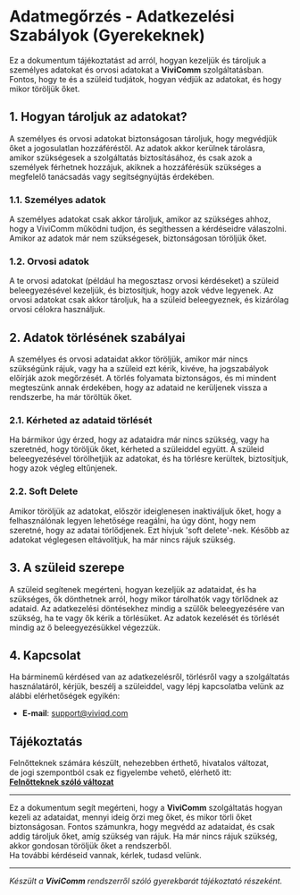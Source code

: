 # Adatmegőrzés - Adatkezelési Szabályok (Gyerekeknek)

Ez a dokumentum tájékoztatást ad arról, hogyan kezeljük és tároljuk a személyes adatokat és orvosi adatokat a **ViviComm** szolgáltatásban. Fontos, hogy te és a szüleid tudjátok, hogyan védjük az adatokat, és hogy mikor töröljük őket.

## 1. Hogyan tároljuk az adatokat?

A személyes és orvosi adatokat biztonságosan tároljuk, hogy megvédjük őket a jogosulatlan hozzáféréstől. Az adatok akkor kerülnek tárolásra, amikor szükségesek a szolgáltatás biztosításához, és csak azok a személyek férhetnek hozzájuk, akiknek a hozzáférésük szükséges a megfelelő tanácsadás vagy segítségnyújtás érdekében.

### **1.1. Személyes adatok**
A személyes adatokat csak akkor tároljuk, amikor az szükséges ahhoz, hogy a ViviComm működni tudjon, és segíthessen a kérdéseidre válaszolni. Amikor az adatok már nem szükségesek, biztonságosan töröljük őket.

### **1.2. Orvosi adatok**
A te orvosi adatokat (például ha megosztasz orvosi kérdéseket) a szüleid beleegyezésével kezeljük, és biztosítjuk, hogy azok védve legyenek. Az orvosi adatokat csak akkor tároljuk, ha a szüleid beleegyeznek, és kizárólag orvosi célokra használjuk.

## 2. Adatok törlésének szabályai

A személyes és orvosi adataidat akkor töröljük, amikor már nincs szükségünk rájuk, vagy ha a szüleid ezt kérik, kivéve, ha jogszabályok előírják azok megőrzését. A törlés folyamata biztonságos, és mi mindent megteszünk annak érdekében, hogy az adataid ne kerüljenek vissza a rendszerbe, ha már töröltük őket.

### **2.1. Kérheted az adataid törlését**
Ha bármikor úgy érzed, hogy az adataidra már nincs szükség, vagy ha szeretnéd, hogy töröljük őket, kérheted a szüleiddel együtt. A szüleid beleegyezésével törölhetjük az adatokat, és ha törlésre kerültek, biztosítjuk, hogy azok végleg eltűnjenek.

### **2.2. Soft Delete**
Amikor töröljük az adatokat, először ideiglenesen inaktiváljuk őket, hogy a felhasználónak legyen lehetősége reagálni, ha úgy dönt, hogy nem szeretné, hogy az adatai törlődjenek. Ezt hívjuk 'soft delete'-nek. Később az adatokat véglegesen eltávolítjuk, ha már nincs rájuk szükség.

## 3. A szüleid szerepe

A szüleid segítenek megérteni, hogyan kezeljük az adataidat, és ha szükséges, ők dönthetnek arról, hogy mikor tárolhatók vagy törlődnek az adataid. Az adatkezelési döntésekhez mindig a szülők beleegyezésére van szükség, ha te vagy ők kérik a törlésüket. Az adatok kezelését és törlését mindig az ő beleegyezésükkel végezzük.

## 4. Kapcsolat

Ha bárminemű kérdésed van az adatkezelésről, törlésről vagy a szolgáltatás használatáról, kérjük, beszélj a szüleiddel, vagy lépj kapcsolatba velünk az alábbi elérhetőségek egyikén:

- **E-mail**: [support@viviqd.com](mailto:support@viviqd.com)

## Tájékoztatás

Felnőtteknek számára készült, nehezebben érthető, hivatalos változat,<br/> de jogi szempontból csak ez figyelembe vehető, elérhető itt:  
[**Felnőtteknek szóló változat**](../adult/data-retention.md)

---

Ez a dokumentum segít megérteni, hogy a **ViviComm** szolgáltatás hogyan kezeli az adataidat, mennyi ideig őrzi meg őket, és mikor törli őket biztonságosan. Fontos számunkra, hogy megvédd az adataidat, és csak addig tároljuk őket, amíg szükség van rájuk. Ha már nincs rájuk szükség, akkor gondosan töröljük őket a rendszerből.  
Ha további kérdéseid vannak, kérlek, tudasd velünk.

---

*Készült a **ViviComm** rendszerről szóló gyerekbarát tájékoztató részeként.*

